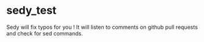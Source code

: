 # sedy_test

Sedy will fix typos for you !
It will listen to comments on github pull requests and check for sed commands.
